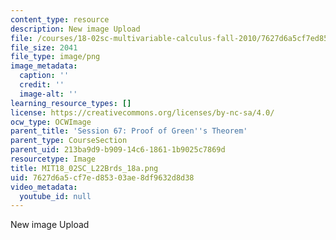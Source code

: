 ```yaml
---
content_type: resource
description: New image Upload
file: /courses/18-02sc-multivariable-calculus-fall-2010/7627d6a5cf7ed85303ae8df9632d8d38_MIT18_02SC_L22Brds_18a.png
file_size: 2041
file_type: image/png
image_metadata:
  caption: ''
  credit: ''
  image-alt: ''
learning_resource_types: []
license: https://creativecommons.org/licenses/by-nc-sa/4.0/
ocw_type: OCWImage
parent_title: 'Session 67: Proof of Green''s Theorem'
parent_type: CourseSection
parent_uid: 213ba9d9-b909-14c6-1861-1b9025c7869d
resourcetype: Image
title: MIT18_02SC_L22Brds_18a.png
uid: 7627d6a5-cf7e-d853-03ae-8df9632d8d38
video_metadata:
  youtube_id: null
---
```

New image Upload